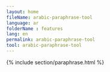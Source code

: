 ```yaml
---
layout: home
fileName: arabic-paraphrase-tool
language: ar
folderName : features
lang: en
permalink: arabic-paraphrase-tool
tool: arabic-paraphrase-tool
---
```

{% include section/paraphrase.html %}